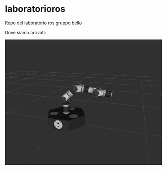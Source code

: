 # laboratorioros
Repo del laboratorio ros gruppo bello

Dove siamo arrivati:

![Alt text](3braccia.png?raw=true "3 braccia")
